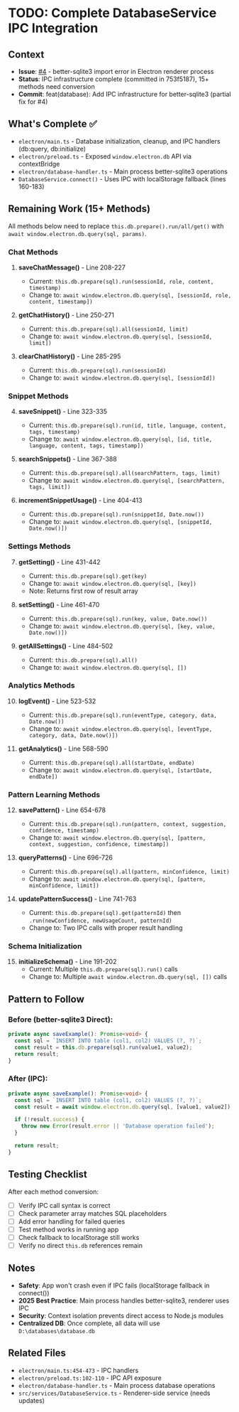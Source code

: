 # TODO: Complete DatabaseService IPC Integration

## Context
- **Issue**: [#4](https://github.com/freshbreezedesigns/dev/issues/4) - better-sqlite3 import error in Electron renderer process
- **Status**: IPC infrastructure complete (committed in 753f5187), 15+ methods need conversion
- **Commit**: feat(database): Add IPC infrastructure for better-sqlite3 (partial fix for #4)

## What's Complete ✅
- `electron/main.ts` - Database initialization, cleanup, and IPC handlers (db:query, db:initialize)
- `electron/preload.ts` - Exposed `window.electron.db` API via contextBridge
- `electron/database-handler.ts` - Main process better-sqlite3 operations
- `DatabaseService.connect()` - Uses IPC with localStorage fallback (lines 160-183)

## Remaining Work (15+ Methods)

All methods below need to replace `this.db.prepare().run/all/get()` with `await window.electron.db.query(sql, params)`.

### Chat Methods
1. **saveChatMessage()** - Line 208-227
   - Current: `this.db.prepare(sql).run(sessionId, role, content, timestamp)`
   - Change to: `await window.electron.db.query(sql, [sessionId, role, content, timestamp])`

2. **getChatHistory()** - Line 250-271
   - Current: `this.db.prepare(sql).all(sessionId, limit)`
   - Change to: `await window.electron.db.query(sql, [sessionId, limit])`

3. **clearChatHistory()** - Line 285-295
   - Current: `this.db.prepare(sql).run(sessionId)`
   - Change to: `await window.electron.db.query(sql, [sessionId])`

### Snippet Methods
4. **saveSnippet()** - Line 323-335
   - Current: `this.db.prepare(sql).run(id, title, language, content, tags, timestamp)`
   - Change to: `await window.electron.db.query(sql, [id, title, language, content, tags, timestamp])`

5. **searchSnippets()** - Line 367-388
   - Current: `this.db.prepare(sql).all(searchPattern, tags, limit)`
   - Change to: `await window.electron.db.query(sql, [searchPattern, tags, limit])`

6. **incrementSnippetUsage()** - Line 404-413
   - Current: `this.db.prepare(sql).run(snippetId, Date.now())`
   - Change to: `await window.electron.db.query(sql, [snippetId, Date.now()])`

### Settings Methods
7. **getSetting()** - Line 431-442
   - Current: `this.db.prepare(sql).get(key)`
   - Change to: `await window.electron.db.query(sql, [key])`
   - Note: Returns first row of result array

8. **setSetting()** - Line 461-470
   - Current: `this.db.prepare(sql).run(key, value, Date.now())`
   - Change to: `await window.electron.db.query(sql, [key, value, Date.now()])`

9. **getAllSettings()** - Line 484-502
   - Current: `this.db.prepare(sql).all()`
   - Change to: `await window.electron.db.query(sql, [])`

### Analytics Methods
10. **logEvent()** - Line 523-532
    - Current: `this.db.prepare(sql).run(eventType, category, data, Date.now())`
    - Change to: `await window.electron.db.query(sql, [eventType, category, data, Date.now()])`

11. **getAnalytics()** - Line 568-590
    - Current: `this.db.prepare(sql).all(startDate, endDate)`
    - Change to: `await window.electron.db.query(sql, [startDate, endDate])`

### Pattern Learning Methods
12. **savePattern()** - Line 654-678
    - Current: `this.db.prepare(sql).run(pattern, context, suggestion, confidence, timestamp)`
    - Change to: `await window.electron.db.query(sql, [pattern, context, suggestion, confidence, timestamp])`

13. **queryPatterns()** - Line 696-726
    - Current: `this.db.prepare(sql).all(pattern, minConfidence, limit)`
    - Change to: `await window.electron.db.query(sql, [pattern, minConfidence, limit])`

14. **updatePatternSuccess()** - Line 741-763
    - Current: `this.db.prepare(sql).get(patternId)` then `.run(newConfidence, newUsageCount, patternId)`
    - Change to: Two IPC calls with proper result handling

### Schema Initialization
15. **initializeSchema()** - Line 191-202
    - Current: Multiple `this.db.prepare(sql).run()` calls
    - Change to: Multiple `await window.electron.db.query(sql, [])` calls

## Pattern to Follow

### Before (better-sqlite3 Direct):
```typescript
private async saveExample(): Promise<void> {
  const sql = `INSERT INTO table (col1, col2) VALUES (?, ?)`;
  const result = this.db.prepare(sql).run(value1, value2);
  return result;
}
```

### After (IPC):
```typescript
private async saveExample(): Promise<void> {
  const sql = `INSERT INTO table (col1, col2) VALUES (?, ?)`;
  const result = await window.electron.db.query(sql, [value1, value2]);

  if (!result.success) {
    throw new Error(result.error || 'Database operation failed');
  }

  return result;
}
```

## Testing Checklist
After each method conversion:
- [ ] Verify IPC call syntax is correct
- [ ] Check parameter array matches SQL placeholders
- [ ] Add error handling for failed queries
- [ ] Test method works in running app
- [ ] Check fallback to localStorage still works
- [ ] Verify no direct `this.db` references remain

## Notes
- **Safety**: App won't crash even if IPC fails (localStorage fallback in connect())
- **2025 Best Practice**: Main process handles better-sqlite3, renderer uses IPC
- **Security**: Context isolation prevents direct access to Node.js modules
- **Centralized DB**: Once complete, all data will use `D:\databases\database.db`

## Related Files
- `electron/main.ts:454-473` - IPC handlers
- `electron/preload.ts:102-110` - IPC API exposure
- `electron/database-handler.ts` - Main process database operations
- `src/services/DatabaseService.ts` - Renderer-side service (needs updates)
